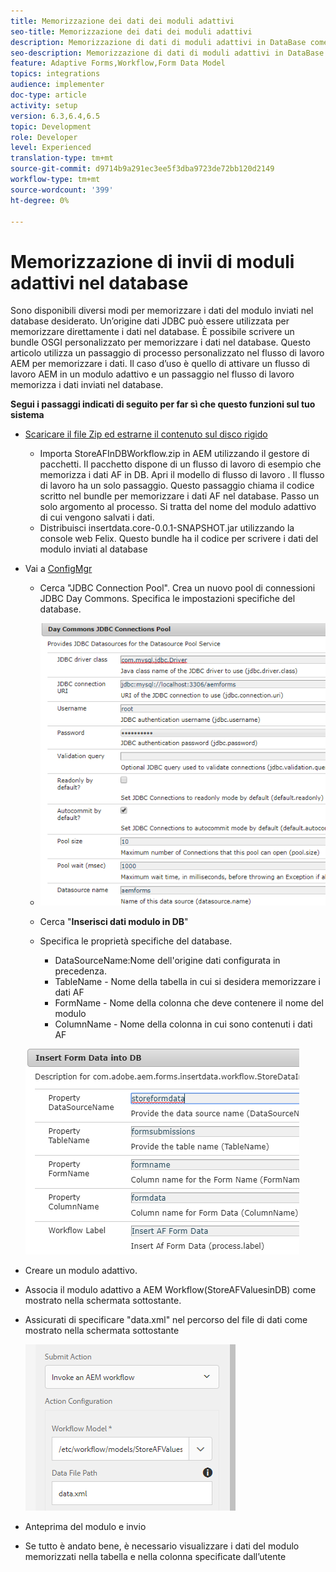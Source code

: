 ```yaml
---
title: Memorizzazione dei dati dei moduli adattivi
seo-title: Memorizzazione dei dati dei moduli adattivi
description: Memorizzazione di dati di moduli adattivi in DataBase come parte del flusso di lavoro AEM
seo-description: Memorizzazione di dati di moduli adattivi in DataBase come parte del flusso di lavoro AEM
feature: Adaptive Forms,Workflow,Form Data Model
topics: integrations
audience: implementer
doc-type: article
activity: setup
version: 6.3,6.4,6.5
topic: Development
role: Developer
level: Experienced
translation-type: tm+mt
source-git-commit: d9714b9a291ec3ee5f3dba9723de72bb120d2149
workflow-type: tm+mt
source-wordcount: '399'
ht-degree: 0%

---
```



# Memorizzazione di invii di moduli adattivi nel database

Sono disponibili diversi modi per memorizzare i dati del modulo inviati nel database desiderato. Un’origine dati JDBC può essere utilizzata per memorizzare direttamente i dati nel database. È possibile scrivere un bundle OSGI personalizzato per memorizzare i dati nel database. Questo articolo utilizza un passaggio di processo personalizzato nel flusso di lavoro AEM per memorizzare i dati.
Il caso d’uso è quello di attivare un flusso di lavoro AEM in un modulo adattivo e un passaggio nel flusso di lavoro memorizza i dati inviati nel database.

**Segui i passaggi indicati di seguito per far sì che questo funzioni sul tuo sistema**

* [Scaricare il file Zip ed estrarne il contenuto sul disco rigido](assets/storeafdataindb.zip)

   * Importa StoreAFInDBWorkflow.zip in AEM utilizzando il gestore di pacchetti. Il pacchetto dispone di un flusso di lavoro di esempio che memorizza i dati AF in DB. Apri il modello di flusso di lavoro . Il flusso di lavoro ha un solo passaggio. Questo passaggio chiama il codice scritto nel bundle per memorizzare i dati AF nel database. Passo un solo argomento al processo. Si tratta del nome del modulo adattivo di cui vengono salvati i dati.
   * Distribuisci insertdata.core-0.0.1-SNAPSHOT.jar utilizzando la console web Felix. Questo bundle ha il codice per scrivere i dati del modulo inviati al database

* Vai a [ConfigMgr](http://localhost:4502/system/console/configMgr)

   * Cerca &quot;JDBC Connection Pool&quot;. Crea un nuovo pool di connessioni JDBC Day Commons. Specifica le impostazioni specifiche del database.

   * ![pool di connessioni jdbc](assets/jdbc-connection-pool.png)
   * Cerca &quot;**Inserisci dati modulo in DB**&quot;
   * Specifica le proprietà specifiche del database.
      * DataSourceName:Nome dell&#39;origine dati configurata in precedenza.
      * TableName - Nome della tabella in cui si desidera memorizzare i dati AF
      * FormName - Nome della colonna che deve contenere il nome del modulo
      * ColumnName - Nome della colonna in cui sono contenuti i dati AF

   ![insertdata](assets/insertdata.PNG)

* Creare un modulo adattivo.

* Associa il modulo adattivo a AEM Workflow(StoreAFValuesinDB) come mostrato nella schermata sottostante.

* Assicurati di specificare &quot;data.xml&quot; nel percorso del file di dati come mostrato nella schermata sottostante

   ![presentazione](assets/submissionafforms.png)

* Anteprima del modulo e invio

* Se tutto è andato bene, è necessario visualizzare i dati del modulo memorizzati nella tabella e nella colonna specificate dall’utente



